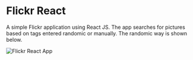 # Flickr React
A simple Flickr application using React JS. The app searches for pictures based on tags entered randomic or manually. The randomic way is shown below.

![Flickr React App](https://raw.githubusercontent.com/wiki/ecmeirelles/FlickrReact/img/react-app.png)

